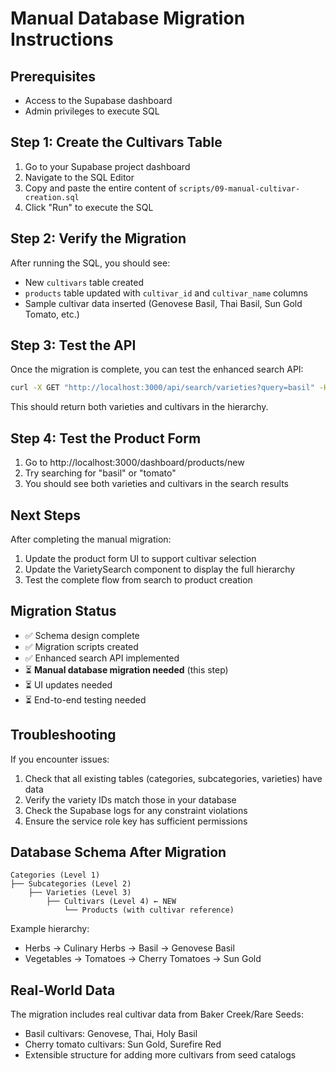# Manual Database Migration Instructions

## Prerequisites
- Access to the Supabase dashboard
- Admin privileges to execute SQL

## Step 1: Create the Cultivars Table

1. Go to your Supabase project dashboard
2. Navigate to the SQL Editor
3. Copy and paste the entire content of `scripts/09-manual-cultivar-creation.sql`
4. Click "Run" to execute the SQL

## Step 2: Verify the Migration

After running the SQL, you should see:
- New `cultivars` table created
- `products` table updated with `cultivar_id` and `cultivar_name` columns
- Sample cultivar data inserted (Genovese Basil, Thai Basil, Sun Gold Tomato, etc.)

## Step 3: Test the API

Once the migration is complete, you can test the enhanced search API:

```bash
curl -X GET "http://localhost:3000/api/search/varieties?query=basil" -H "Content-Type: application/json"
```

This should return both varieties and cultivars in the hierarchy.

## Step 4: Test the Product Form

1. Go to http://localhost:3000/dashboard/products/new
2. Try searching for "basil" or "tomato"
3. You should see both varieties and cultivars in the search results

## Next Steps

After completing the manual migration:
1. Update the product form UI to support cultivar selection
2. Update the VarietySearch component to display the full hierarchy
3. Test the complete flow from search to product creation

## Migration Status

- ✅ Schema design complete
- ✅ Migration scripts created
- ✅ Enhanced search API implemented
- ⏳ **Manual database migration needed** (this step)
- ⏳ UI updates needed
- ⏳ End-to-end testing needed

## Troubleshooting

If you encounter issues:
1. Check that all existing tables (categories, subcategories, varieties) have data
2. Verify the variety IDs match those in your database
3. Check the Supabase logs for any constraint violations
4. Ensure the service role key has sufficient permissions

## Database Schema After Migration

```
Categories (Level 1)
├── Subcategories (Level 2)
    ├── Varieties (Level 3)
        ├── Cultivars (Level 4) ← NEW
            └── Products (with cultivar reference)
```

Example hierarchy:
- Herbs → Culinary Herbs → Basil → Genovese Basil
- Vegetables → Tomatoes → Cherry Tomatoes → Sun Gold

## Real-World Data

The migration includes real cultivar data from Baker Creek/Rare Seeds:
- Basil cultivars: Genovese, Thai, Holy Basil
- Cherry tomato cultivars: Sun Gold, Surefire Red
- Extensible structure for adding more cultivars from seed catalogs
